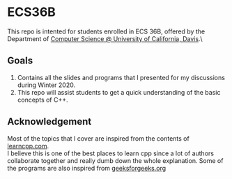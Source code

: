 # ECS36B

This repo is intented for students enrolled in ECS 36B, offered by the Department of [Computer Science @ University of California, Davis](https://www.cs.ucdavis.edu/).\

## Goals 
1. Contains all the slides and programs that I presented for my discussions during Winter 2020.
2. This repo will assist students to get a quick understanding of the basic concepts of C++.

## Acknowledgement
Most of the topics that I cover are inspired from the contents of [learncpp.com](https://www.learncpp.com/).\
I believe this is one of the best places to learn cpp since a lot of authors collaborate together and really dumb down the whole explanation.
Some of the programs are also inspired from [geeksforgeeks.org](https://www.geeksforgeeks.org/)